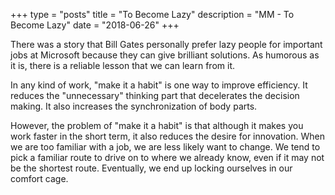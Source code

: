 +++
type = "posts"
title = "To Become Lazy"
description = "MM - To Become Lazy"
date = "2018-06-26" 
+++



There was a story that Bill Gates personally prefer lazy people for important jobs at Microsoft because they can give brilliant solutions. As humorous as it is, there is a reliable lesson that we can learn from it. 

In any kind of work, "make it a habit" is one way to improve efficiency. It reduces the "unnecessary" thinking part that decelerates the decision making. It also increases the synchronization of body parts.

However, the problem of "make it a habit" is that although it makes you work faster in the short term, it also reduces the desire for innovation. When we are too familiar with a job, we are less likely want to change. We tend to pick a familiar route to drive on to where we already know, even if it may not be the shortest route. Eventually, we end up locking ourselves in our comfort cage.